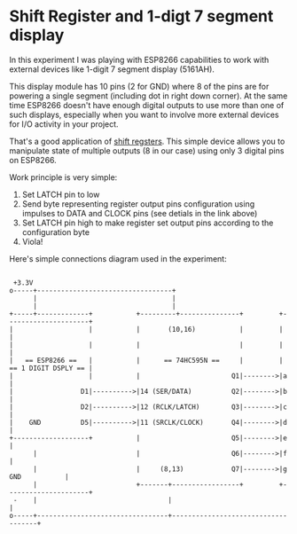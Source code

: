 # Shift Register and 1-digt 7 segment display

In this experiment I was playing with ESP8266 capabilities to work with external devices like 
1-digit 7 segment display (5161AH).

This display module has 10 pins (2 for GND) where 8 of the pins are for powering a single segment (including dot in right down corner). At the same time ESP8266 doesn't have enough digital outputs to use more than one of such displays, especially when you want to involve more external devices for I/O activity in your project.

That's a good application of [shift regsters](https://en.wikipedia.org/wiki/Shift_register).
This simple device allows you to manipulate state of multiple outputs (8 in our case) using only 3 digital pins on ESP8266.

Work principle is very simple:
1. Set LATCH pin to low
2. Send byte representing register output pins configuration using impulses to DATA and CLOCK pins (see detials in the link above)
3. Set LATCH pin high to make register set output pins according to the configuration byte
4. Viola!

Here's simple connections diagram used in the experiment:
```

 +3.3V
o-----+----------------------------------+
      |                                  |
      |                                  |
+-----+-------------+           +---------+---------------+         +---------------------+
|                   |           |       (10,16)           |         |                     |
|                   |           |                         |         |                     |
|   == ESP8266 ==   |           |      == 74HC595N ==     |         | == 1 DIGIT DSPLY == |
|                   |           |                       Q1|-------->|a                    |
|                 D1|---------->|14 (SER/DATA)          Q2|-------->|b                    |
|                 D2|---------->|12 (RCLK/LATCH)        Q3|-------->|c                    |
|    GND          D5|---------->|11 (SRCLK/CLOCK)       Q4|-------->|d                    |
+-------------------+           |                       Q5|-------->|e                    |
      |                         |                       Q6|-------->|f                    |
      |                         |     (8,13)            Q7|-------->|g      GND           |
      |                         +-------+-----------------+         +---------------------+
 -    |                                 |                                    |
o-----+---------------------------------+------------------------------------+
```
